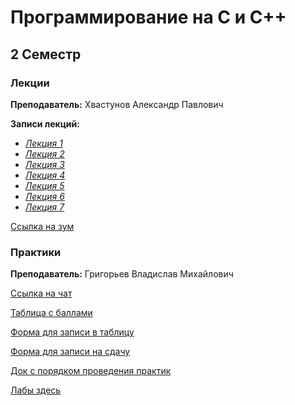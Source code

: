 # Программирование на С и С++

## 2 Семестр 
### Лекции

**Преподаватель:** Хвастунов Александр Павлович

**Записи лекций:**
* [*Лекция 1*](https://www.youtube.com/watch?v=n7c-IJrvnc8&list=PLm7YiIPwt88CyDpHgmhO0gRNSGaHXne9J&index=1)
* [*Лекция 2*](https://www.youtube.com/watch?v=sCDZ968ldOg&list=PLm7YiIPwt88CyDpHgmhO0gRNSGaHXne9J&index=2)
* [*Лекция 3*](https://www.youtube.com/watch?v=tq60RLxlrzs&list=PLm7YiIPwt88CyDpHgmhO0gRNSGaHXne9J&index=3)
* [*Лекция 4*](https://www.youtube.com/watch?v=TPQHTQ2Rq-4&list=PLm7YiIPwt88CyDpHgmhO0gRNSGaHXne9J&index=4)
* [*Лекция 5*](https://www.youtube.com/watch?v=Mfwffcf8A30&list=PLm7YiIPwt88CyDpHgmhO0gRNSGaHXne9J&index=5)
* [*Лекция 6*](https://www.youtube.com/watch?v=iAde1qsy9WA&list=PLm7YiIPwt88CyDpHgmhO0gRNSGaHXne9J&index=6)
* [*Лекция 7*](https://www.youtube.com/watch?v=uhHau3zFxM8&list=PLm7YiIPwt88CyDpHgmhO0gRNSGaHXne9J&index=7)

[Ссылка на зум](https://itmo.zoom.us/j/3148049243?pwd=eGc0THI5dWRvbEt4L212K0lhN2E4dz09)

### Практики 

**Преподаватель:** Григорьев Владислав Михайлович 

[Ссылка на чат](https://t.me/joinchat/Ic2eA431TleL7Trh)

[Таблица с баллами](https://docs.google.com/spreadsheets/d/1DwCPJDUezzYPmfWBzGKwkPiR80wWo3v7smFL0obTsFg/)

[Форма для записи в таблицу](https://forms.gle/tV457NjYVh7Ce6Tj9)

[Форма для записи на сдачу](https://forms.gle/6BiVRwYsh5oVZdeXA)

[Док с порядком проведения практик](https://docs.google.com/document/d/1uVHoSdm-VRbwIMVrF_C8AojwQJnQa6RaDC_aIt2WYP0/)

[Лабы здесь](https://drive.google.com/drive/folders/1jmmZsH7u3udkW3QCbpuSHM5DdE1D5TZW)
